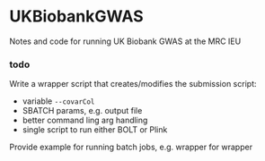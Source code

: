 # UKBiobankGWAS
Notes and code for running UK Biobank GWAS at the MRC IEU

### todo

Write a wrapper script that creates/modifies the submission script:
- variable `--covarCol`
- SBATCH params, e.g. output file
- better command ling arg handling
- single script to run either BOLT or Plink

Provide example for running batch jobs, e.g. wrapper for wrapper